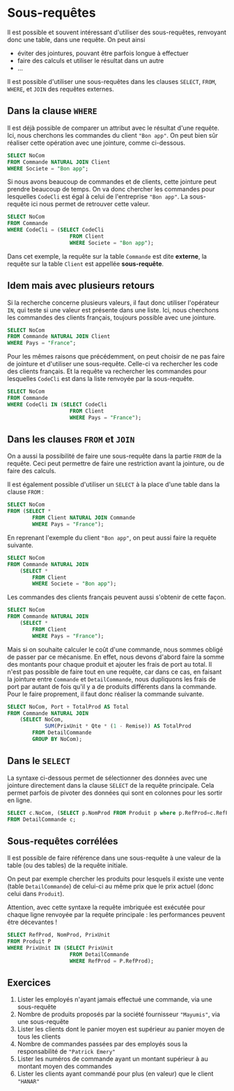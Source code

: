# Sous-requêtes 

Il est possible et souvent intéressant d'utiliser des sous-requêtes, renvoyant donc une table, dans une requête. On peut ainsi 

- éviter des jointures, pouvant être parfois longue à effectuer
- faire des calculs et utiliser le résultat dans un autre
- ...

Il est possible d'utiliser une sous-requêtes dans les clauses `SELECT`, `FROM`, `WHERE`, et `JOIN` des requêtes externes. 

## Dans la clause  `WHERE`

Il est déjà possible de comparer un attribut avec le résultat d'une requête. Ici, nous cherchons les commandes du client `"Bon app"`. On peut bien sûr réaliser cette opération avec une jointure, comme ci-dessous.

```sql
SELECT NoCom
FROM Commande NATURAL JOIN Client
WHERE Societe = "Bon app";
```

Si nous avons beaucoup de commandes et de clients, cette jointure peut prendre beaucoup de temps. On va donc chercher les commandes pour lesquelles `CodeCli` est égal à celui de l'entreprise `"Bon app"`. La sous-requête ici nous permet de retrouver cette valeur.

```sql
SELECT NoCom
FROM Commande
WHERE CodeCli = (SELECT CodeCli
                    FROM Client
                    WHERE Societe = "Bon app");
```

Dans cet exemple, la requête sur la table `Commande` est dite **externe**, la requête sur la table `Client` est appellée **sous-requête**.


## Idem mais avec plusieurs retours

Si la recherche concerne plusieurs valeurs, il faut donc utiliser l'opérateur `IN`, qui teste si une valeur est présente dans une liste. Ici, nous cherchons les commandes des clients français, toujours possible avec une jointure.

```sql
SELECT NoCom
FROM Commande NATURAL JOIN Client
WHERE Pays = "France";
```

Pour les mêmes raisons que précédemment, on peut choisir de ne pas faire de jointure et d'utiliser une sous-requête. Celle-ci va rechercher les code des clients français. Et la requête va rechercher les commandes pour lesquelles `CodeCli` est dans la liste renvoyée par la sous-requête.

```sql
SELECT NoCom
FROM Commande
WHERE CodeCli IN (SELECT CodeCli
                    FROM Client
                    WHERE Pays = "France");
```

## Dans les clauses `FROM` et `JOIN`

On a aussi la possibilité de faire une sous-requête dans la partie `FROM` de la requête. Ceci peut permettre de faire une restriction avant la jointure, ou de faire des calculs. 

Il est également possible d'utiliser un `SELECT` à la place d'une table dans la clause `FROM` : 

```sql
SELECT NoCom
FROM (SELECT *
        FROM Client NATURAL JOIN Commande
        WHERE Pays = "France");         
```

En reprenant l'exemple du client `"Bon app"`, on peut aussi faire la requête suivante.

```sql
SELECT NoCom
FROM Commande NATURAL JOIN 
    (SELECT * 
        FROM Client   
        WHERE Societe = "Bon app");
```

Les commandes des clients français peuvent aussi s'obtenir de cette façon.

```sql
SELECT NoCom
FROM Commande NATURAL JOIN 
    (SELECT *
        FROM Client
        WHERE Pays = "France");
```

Mais si on souhaite calculer le coût d'une commande, nous sommes obligé de passer par ce mécanisme. En effet, nous devons d'abord faire la somme des montants pour chaque produit et ajouter les frais de port au total. Il n'est pas possible de faire tout en une requête, car dans ce cas, en faisant la jointure entre `Commande` et `DetailCommande`, nous dupliquons les frais de port par autant de fois qu'il y a de produits différents dans la commande. Pour le faire proprement, il faut donc réaliser la commande suivante.

```sql
SELECT NoCom, Port + TotalProd AS Total
FROM Commande NATURAL JOIN
    (SELECT NoCom, 
            SUM(PrixUnit * Qte * (1 - Remise)) AS TotalProd
        FROM DetailCommande
        GROUP BY NoCom);
```

## Dans le `SELECT`

La syntaxe ci-dessous permet de sélectionner des données avec une jointure directement dans la clause `SELECT` de la requête principale. Cela permet parfois de pivoter des données qui sont en colonnes pour les sortir en ligne.

```sql
SELECT c.NoCom, (SELECT p.NomProd FROM Produit p where p.RefProd=c.RefProd)
FROM DetailCommande c;   
```

## Sous-requêtes corrélées

Il est possible de faire référence dans une sous-requête à une valeur de la table (ou des tables) de la requête initiale.

On peut par exemple chercher les produits pour lesquels il existe une vente (table `DetailCommande`) de celui-ci au même prix que le prix actuel (donc celui dans `Produit`).

Attention, avec cette syntaxe la requête imbriquée est exécutée pour chaque ligne renvoyée par la requête principale : les performances peuvent être décevantes !

```sql
SELECT RefProd, NomProd, PrixUnit
FROM Produit P
WHERE PrixUnit IN (SELECT PrixUnit
                    FROM DetailCommande
                    WHERE RefProd = P.RefProd);
```

## Exercices

1. Lister les employés n'ayant jamais effectué une commande, via une sous-requête
1. Nombre de produits proposés par la société fournisseur `"Mayumis"`, via une sous-requête
1.  Lister les clients dont le panier moyen est supérieur au panier moyen de tous les clients
1. Nombre de commandes passées par des employés sous la responsabilité de `"Patrick Emery"`
1. Lister les numéros de commande ayant un montant supérieur à au montant moyen des commandes
1. Lister les clients ayant commandé pour plus (en valeur) que le client `"HANAR"`